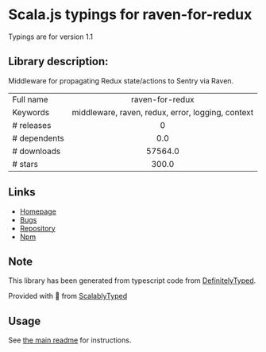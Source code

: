 
# Scala.js typings for raven-for-redux

Typings are for version 1.1

## Library description:
Middleware for propagating Redux state/actions to Sentry via Raven.

|                    |                 |
| ------------------ | :-------------: |
| Full name          | raven-for-redux |
| Keywords           | middleware, raven, redux, error, logging, context |
| # releases         | 0 |
| # dependents       | 0.0 |
| # downloads        | 57564.0 |
| # stars            | 300.0 |

## Links
- [Homepage](https://github.com/captbaritone/raven-for-redux)
- [Bugs](https://github.com/captbaritone/raven-for-redux/issues)
- [Repository](https://github.com/captbaritone/raven-for-redux)
- [Npm](https://www.npmjs.com/package/raven-for-redux)
    


## Note
This library has been generated from typescript code from [DefinitelyTyped](https://definitelytyped.org).

Provided with :purple_heart: from [ScalablyTyped](https://github.com/oyvindberg/ScalablyTyped)

## Usage
See [the main readme](../../readme.md) for instructions.


